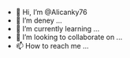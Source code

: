 - 👋 Hi, I’m @Alicanky76
- 👀 I’m deney ...
- 🌱 I’m currently learning ...
- 💞️ I’m looking to collaborate on ...
- 📫 How to reach me ...

<!---
Alicanky76/Alicanky76 is a ✨ special ✨ repository because its `README.md` (this file) appears on your GitHub profile.
You can click the Preview link to take a look at your changes.
--->
